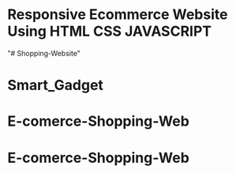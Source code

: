 # Responsive Ecommerce Website Using HTML CSS JAVASCRIPT
"# Shopping-Website" 
# Smart_Gadget
# E-comerce-Shopping-Web
# E-comerce-Shopping-Web
